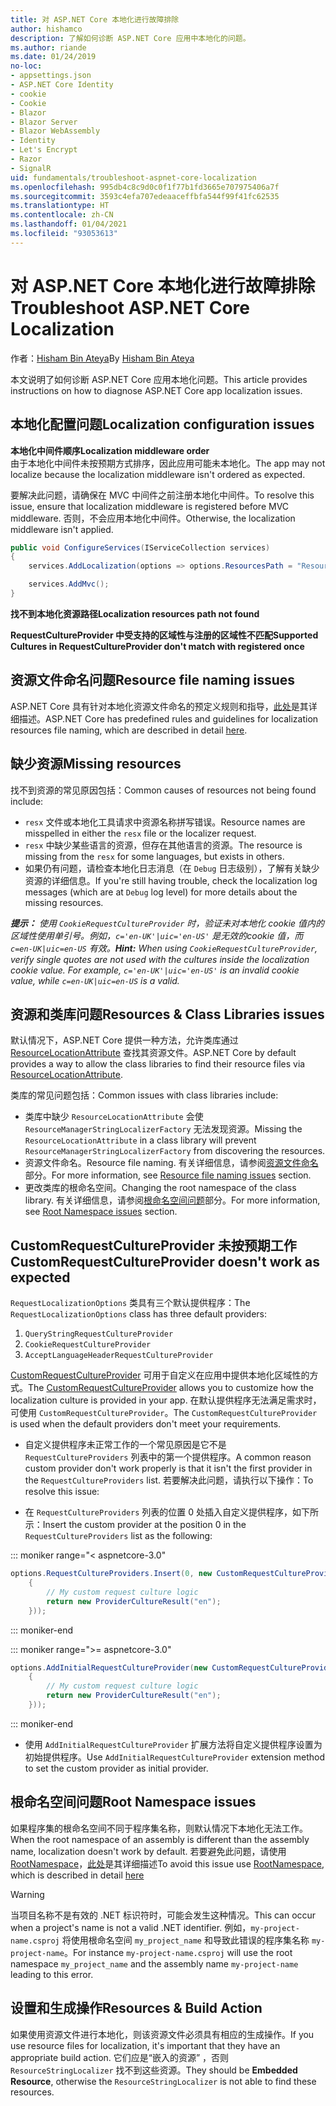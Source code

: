 ```yaml
---
title: 对 ASP.NET Core 本地化进行故障排除
author: hishamco
description: 了解如何诊断 ASP.NET Core 应用中本地化的问题。
ms.author: riande
ms.date: 01/24/2019
no-loc:
- appsettings.json
- ASP.NET Core Identity
- cookie
- Cookie
- Blazor
- Blazor Server
- Blazor WebAssembly
- Identity
- Let's Encrypt
- Razor
- SignalR
uid: fundamentals/troubleshoot-aspnet-core-localization
ms.openlocfilehash: 995db4c8c9d0c0f1f77b1fd3665e707975406a7f
ms.sourcegitcommit: 3593c4efa707edeaaceffbfa544f99f41fc62535
ms.translationtype: HT
ms.contentlocale: zh-CN
ms.lasthandoff: 01/04/2021
ms.locfileid: "93053613"
---
```

# <a name="troubleshoot-aspnet-core-localization"></a><span data-ttu-id="ff532-103">对 ASP.NET Core 本地化进行故障排除</span><span class="sxs-lookup"><span data-stu-id="ff532-103">Troubleshoot ASP.NET Core Localization</span></span>

<span data-ttu-id="ff532-104">作者：[Hisham Bin Ateya](https://github.com/hishamco)</span><span class="sxs-lookup"><span data-stu-id="ff532-104">By [Hisham Bin Ateya](https://github.com/hishamco)</span></span>

<span data-ttu-id="ff532-105">本文说明了如何诊断 ASP.NET Core 应用本地化问题。</span><span class="sxs-lookup"><span data-stu-id="ff532-105">This article provides instructions on how to diagnose ASP.NET Core app localization issues.</span></span>

## <a name="localization-configuration-issues"></a><span data-ttu-id="ff532-106">本地化配置问题</span><span class="sxs-lookup"><span data-stu-id="ff532-106">Localization configuration issues</span></span>

<span data-ttu-id="ff532-107">**本地化中间件顺序**</span><span class="sxs-lookup"><span data-stu-id="ff532-107">**Localization middleware order**</span></span>  
<span data-ttu-id="ff532-108">由于本地化中间件未按预期方式排序，因此应用可能未本地化。</span><span class="sxs-lookup"><span data-stu-id="ff532-108">The app may not localize because the localization middleware isn't ordered as expected.</span></span>

<span data-ttu-id="ff532-109">要解决此问题，请确保在 MVC 中间件之前注册本地化中间件。</span><span class="sxs-lookup"><span data-stu-id="ff532-109">To resolve this issue, ensure that localization middleware is registered before MVC middleware.</span></span> <span data-ttu-id="ff532-110">否则，不会应用本地化中间件。</span><span class="sxs-lookup"><span data-stu-id="ff532-110">Otherwise, the localization middleware isn't applied.</span></span>

```csharp
public void ConfigureServices(IServiceCollection services)
{
    services.AddLocalization(options => options.ResourcesPath = "Resources");

    services.AddMvc();
}
```

<span data-ttu-id="ff532-111">**找不到本地化资源路径**</span><span class="sxs-lookup"><span data-stu-id="ff532-111">**Localization resources path not found**</span></span>

<span data-ttu-id="ff532-112">**RequestCultureProvider 中受支持的区域性与注册的区域性不匹配**</span><span class="sxs-lookup"><span data-stu-id="ff532-112">**Supported Cultures in RequestCultureProvider don't match with registered once**</span></span>  

## <a name="resource-file-naming-issues"></a><span data-ttu-id="ff532-113">资源文件命名问题</span><span class="sxs-lookup"><span data-stu-id="ff532-113">Resource file naming issues</span></span>

<span data-ttu-id="ff532-114">ASP.NET Core 具有针对本地化资源文件命名的预定义规则和指导，[此处](xref:fundamentals/localization?view=aspnetcore-2.2#resource-file-naming)是其详细描述。</span><span class="sxs-lookup"><span data-stu-id="ff532-114">ASP.NET Core has predefined rules and guidelines for localization resources file naming, which are described in detail [here](xref:fundamentals/localization?view=aspnetcore-2.2#resource-file-naming).</span></span>

## <a name="missing-resources"></a><span data-ttu-id="ff532-115">缺少资源</span><span class="sxs-lookup"><span data-stu-id="ff532-115">Missing resources</span></span>

<span data-ttu-id="ff532-116">找不到资源的常见原因包括：</span><span class="sxs-lookup"><span data-stu-id="ff532-116">Common causes of resources not being found include:</span></span>

- <span data-ttu-id="ff532-117">`resx` 文件或本地化工具请求中资源名称拼写错误。</span><span class="sxs-lookup"><span data-stu-id="ff532-117">Resource names are misspelled in either the `resx` file or the localizer request.</span></span>
- <span data-ttu-id="ff532-118">`resx` 中缺少某些语言的资源，但存在其他语言的资源。</span><span class="sxs-lookup"><span data-stu-id="ff532-118">The resource is missing from the `resx` for some languages, but exists in others.</span></span>
- <span data-ttu-id="ff532-119">如果仍有问题，请检查本地化日志消息（在 `Debug` 日志级别），了解有关缺少资源的详细信息。</span><span class="sxs-lookup"><span data-stu-id="ff532-119">If you're still having trouble, check the localization log messages (which are at `Debug` log level) for more details about the missing resources.</span></span>

<span data-ttu-id="ff532-120">_**提示：** 使用 `CookieRequestCultureProvider` 时，验证未对本地化 cookie 值内的区域性使用单引号。例如，`c='en-UK'|uic='en-US'` 是无效的cookie 值，而 `c=en-UK|uic=en-US` 有效。_</span><span class="sxs-lookup"><span data-stu-id="ff532-120">_**Hint:** When using `CookieRequestCultureProvider`, verify single quotes are not used with the cultures inside the localization cookie value. For example, `c='en-UK'|uic='en-US'` is an invalid cookie value, while `c=en-UK|uic=en-US` is a valid._</span></span>

## <a name="resources--class-libraries-issues"></a><span data-ttu-id="ff532-121">资源和类库问题</span><span class="sxs-lookup"><span data-stu-id="ff532-121">Resources & Class Libraries issues</span></span>

<span data-ttu-id="ff532-122">默认情况下，ASP.NET Core 提供一种方法，允许类库通过 [ResourceLocationAttribute](/dotnet/api/microsoft.extensions.localization.resourcelocationattribute?view=aspnetcore-2.1) 查找其资源文件。</span><span class="sxs-lookup"><span data-stu-id="ff532-122">ASP.NET Core by default provides a way to allow the class libraries to find their resource files via [ResourceLocationAttribute](/dotnet/api/microsoft.extensions.localization.resourcelocationattribute?view=aspnetcore-2.1).</span></span>

<span data-ttu-id="ff532-123">类库的常见问题包括：</span><span class="sxs-lookup"><span data-stu-id="ff532-123">Common issues with class libraries include:</span></span>
- <span data-ttu-id="ff532-124">类库中缺少 `ResourceLocationAttribute` 会使 `ResourceManagerStringLocalizerFactory` 无法发现资源。</span><span class="sxs-lookup"><span data-stu-id="ff532-124">Missing the `ResourceLocationAttribute` in a class library will prevent `ResourceManagerStringLocalizerFactory` from discovering the resources.</span></span>
- <span data-ttu-id="ff532-125">资源文件命名。</span><span class="sxs-lookup"><span data-stu-id="ff532-125">Resource file naming.</span></span> <span data-ttu-id="ff532-126">有关详细信息，请参阅[资源文件命名](#resource-file-naming-issues)部分。</span><span class="sxs-lookup"><span data-stu-id="ff532-126">For more information, see [Resource file naming issues](#resource-file-naming-issues) section.</span></span>
- <span data-ttu-id="ff532-127">更改类库的根命名空间。</span><span class="sxs-lookup"><span data-stu-id="ff532-127">Changing the root namespace of the class library.</span></span> <span data-ttu-id="ff532-128">有关详细信息，请参阅[根命名空间问题](#root-namespace-issues)部分。</span><span class="sxs-lookup"><span data-stu-id="ff532-128">For more information, see [Root Namespace issues](#root-namespace-issues) section.</span></span>

## <a name="customrequestcultureprovider-doesnt-work-as-expected"></a><span data-ttu-id="ff532-129">CustomRequestCultureProvider 未按预期工作</span><span class="sxs-lookup"><span data-stu-id="ff532-129">CustomRequestCultureProvider doesn't work as expected</span></span>

<span data-ttu-id="ff532-130">`RequestLocalizationOptions` 类具有三个默认提供程序：</span><span class="sxs-lookup"><span data-stu-id="ff532-130">The `RequestLocalizationOptions` class has three default providers:</span></span>

1. `QueryStringRequestCultureProvider`
2. `CookieRequestCultureProvider`
3. `AcceptLanguageHeaderRequestCultureProvider`

<span data-ttu-id="ff532-131">[CustomRequestCultureProvider](/dotnet/api/microsoft.aspnetcore.localization.customrequestcultureprovider?view=aspnetcore-2.1) 可用于自定义在应用中提供本地化区域性的方式。</span><span class="sxs-lookup"><span data-stu-id="ff532-131">The [CustomRequestCultureProvider](/dotnet/api/microsoft.aspnetcore.localization.customrequestcultureprovider?view=aspnetcore-2.1) allows you to customize how the localization culture is provided in your app.</span></span> <span data-ttu-id="ff532-132">在默认提供程序无法满足需求时，可使用 `CustomRequestCultureProvider`。</span><span class="sxs-lookup"><span data-stu-id="ff532-132">The `CustomRequestCultureProvider` is used when the default providers don't meet your requirements.</span></span>

- <span data-ttu-id="ff532-133">自定义提供程序未正常工作的一个常见原因是它不是 `RequestCultureProviders` 列表中的第一个提供程序。</span><span class="sxs-lookup"><span data-stu-id="ff532-133">A common reason custom provider don't work properly is that it isn't the first provider in the `RequestCultureProviders` list.</span></span> <span data-ttu-id="ff532-134">若要解决此问题，请执行以下操作：</span><span class="sxs-lookup"><span data-stu-id="ff532-134">To resolve this issue:</span></span>

- <span data-ttu-id="ff532-135">在 `RequestCultureProviders` 列表的位置 0 处插入自定义提供程序，如下所示：</span><span class="sxs-lookup"><span data-stu-id="ff532-135">Insert the custom provider at the position 0 in the `RequestCultureProviders` list as the following:</span></span>

::: moniker range="< aspnetcore-3.0"
```csharp
options.RequestCultureProviders.Insert(0, new CustomRequestCultureProvider(async context =>
    {
        // My custom request culture logic
        return new ProviderCultureResult("en");
    }));
```
::: moniker-end

::: moniker range=">= aspnetcore-3.0"
```csharp
options.AddInitialRequestCultureProvider(new CustomRequestCultureProvider(async context =>
    {
        // My custom request culture logic
        return new ProviderCultureResult("en");
    }));
```
::: moniker-end

- <span data-ttu-id="ff532-136">使用 `AddInitialRequestCultureProvider` 扩展方法将自定义提供程序设置为初始提供程序。</span><span class="sxs-lookup"><span data-stu-id="ff532-136">Use `AddInitialRequestCultureProvider` extension method to set the custom provider as initial provider.</span></span>

## <a name="root-namespace-issues"></a><span data-ttu-id="ff532-137">根命名空间问题</span><span class="sxs-lookup"><span data-stu-id="ff532-137">Root Namespace issues</span></span>

<span data-ttu-id="ff532-138">如果程序集的根命名空间不同于程序集名称，则默认情况下本地化无法工作。</span><span class="sxs-lookup"><span data-stu-id="ff532-138">When the root namespace of an assembly is different than the assembly name, localization doesn't work by default.</span></span> <span data-ttu-id="ff532-139">若要避免此问题，请使用 [RootNamespace](/dotnet/api/microsoft.extensions.localization.rootnamespaceattribute?view=aspnetcore-2.1)，[此处](xref:fundamentals/localization?view=aspnetcore-2.2#resource-file-naming)是其详细描述</span><span class="sxs-lookup"><span data-stu-id="ff532-139">To avoid this issue use [RootNamespace](/dotnet/api/microsoft.extensions.localization.rootnamespaceattribute?view=aspnetcore-2.1), which is described in detail [here](xref:fundamentals/localization?view=aspnetcore-2.2#resource-file-naming)</span></span>

> [!WARNING]
> <span data-ttu-id="ff532-140">当项目名称不是有效的 .NET 标识符时，可能会发生这种情况。</span><span class="sxs-lookup"><span data-stu-id="ff532-140">This can occur when a project's name is not a valid .NET identifier.</span></span> <span data-ttu-id="ff532-141">例如，`my-project-name.csproj` 将使用根命名空间 `my_project_name` 和导致此错误的程序集名称 `my-project-name`。</span><span class="sxs-lookup"><span data-stu-id="ff532-141">For instance `my-project-name.csproj` will use the root namespace `my_project_name` and the assembly name `my-project-name` leading to this error.</span></span> 

## <a name="resources--build-action"></a><span data-ttu-id="ff532-142">设置和生成操作</span><span class="sxs-lookup"><span data-stu-id="ff532-142">Resources & Build Action</span></span>

<span data-ttu-id="ff532-143">如果使用资源文件进行本地化，则该资源文件必须具有相应的生成操作。</span><span class="sxs-lookup"><span data-stu-id="ff532-143">If you use resource files for localization, it's important that they have an appropriate build action.</span></span> <span data-ttu-id="ff532-144">它们应是“嵌入的资源”  ，否则 `ResourceStringLocalizer` 找不到这些资源。</span><span class="sxs-lookup"><span data-stu-id="ff532-144">They should be **Embedded Resource**, otherwise the `ResourceStringLocalizer` is not able to find these resources.</span></span>
